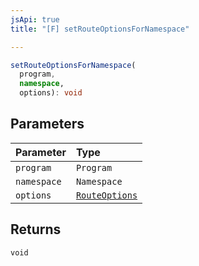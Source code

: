 ```yaml
---
jsApi: true
title: "[F] setRouteOptionsForNamespace"

---
```

```ts
setRouteOptionsForNamespace(
  program,
  namespace,
  options): void
```

## Parameters

| Parameter | Type |
| :------ | :------ |
| `program` | `Program` |
| `namespace` | `Namespace` |
| `options` | [`RouteOptions`](Interface.RouteOptions.md) |

## Returns

`void`
